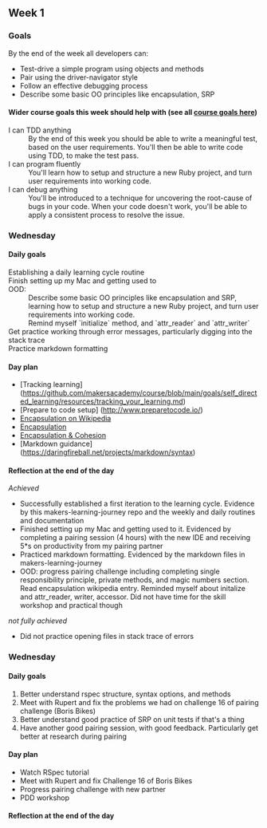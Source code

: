 ## Week 1

### Goals

By the end of the week all developers can:

* Test-drive a simple program using objects and methods
* Pair using the driver-navigator style
* Follow an effective debugging process
* Describe some basic OO principles like encapsulation, SRP

#### Wider course goals this week should help with (see all [course goals here](https://github.com/makersacademy/course/blob/main/goals/course_goals.md))

<dl>
  <dt>I can TDD anything</dt>
  <dd>By the end of this week you should be able to write a meaningful test, based on the user requirements. You'll then be able to write code using TDD, to make the test pass.</dd>
  <dt>I can program fluently</dt>
  <dd>You'll learn how to setup and structure a new Ruby project, and turn user requirements into working code.</dd>
  <dt>I can debug anything</dt>
  <dd>You'll be introduced to a technique for uncovering the root-cause of bugs in your code. When your code doesn't work, you'll be able to apply a consistent process to resolve the issue.</dd>
</dl>

### Wednesday

#### Daily goals

<dl>
<dt>Establishing a daily learning  cycle routine</dt>
<dt>Finish setting up my Mac and getting used to </dt>
<dt>OOD:</dt>
  <dd>Describe some basic OO principles like encapsulation and SRP,</dd>
  <dd>learning how to setup and structure a new Ruby project, and turn user requirements into working code.</dd>
  <dd>Remind myself `initialize` method, and `attr_reader` and `attr_writer`</dd>
<dt>Get practice working through error messages, particularly digging into the stack trace</dt>
<dt>Practice markdown formatting</dt>
</dl>

#### Day plan

* [Tracking learning] (https://github.com/makersacademy/course/blob/main/goals/self_directed_learning/resources/tracking_your_learning.md)
* [Prepare to code setup] (http://www.preparetocode.io/)
* [Encapsulation on Wikipedia](https://en.wikipedia.org/wiki/Encapsulation_%28computer_programming%29)
* [Encapsulation](https://github.com/makersacademy/skills-workshops/tree/main/test_driven_development/oop_1)
* [Encapsulation & Cohesion](https://github.com/makersacademy/skills-workshops/blob/main/practicals/object_oriented_design/encapsulation.md)
* [Markdown guidance] (https://daringfireball.net/projects/markdown/syntax)

#### Reflection at the end of the day

*Achieved*
* Successfully established a first iteration to the learning cycle. Evidence by this makers-learning-journey repo and the weekly and daily routines and documentation
* Finished setting up my Mac and getting used to it. Evidenced by completing a pairing session (4 hours) with the new IDE and receiving 5*s on productivity from my pairing partner
* Practiced markdown formatting. Evidenced by the markdown files in makers-learning-journey
* OOD: progress pairing challenge including completing single responsibility principle, private methods, and magic numbers section. Read encapsulation wikipedia entry. Reminded myself about initalize and attr_reader, writer, accessor. Did not have time for the skill workshop and practical though

_not fully achieved_
* Did not practice opening files in stack trace of errors

### Wednesday

#### Daily goals

1. Better understand rspec structure, syntax options, and methods
2. Meet with Rupert and fix the problems we had on challenge 16 of pairing challenge (Boris Bikes)
3. Better understand good practice of SRP on unit tests if that's a thing
4. Have another good pairing session, with good feedback. Particularly get better at research during pairing


#### Day plan

* Watch RSpec tutorial
* Meet with Rupert and fix Challenge 16 of Boris Bikes
* Progress pairing challenge with new partner
* PDD workshop

#### Reflection at the end of the day






